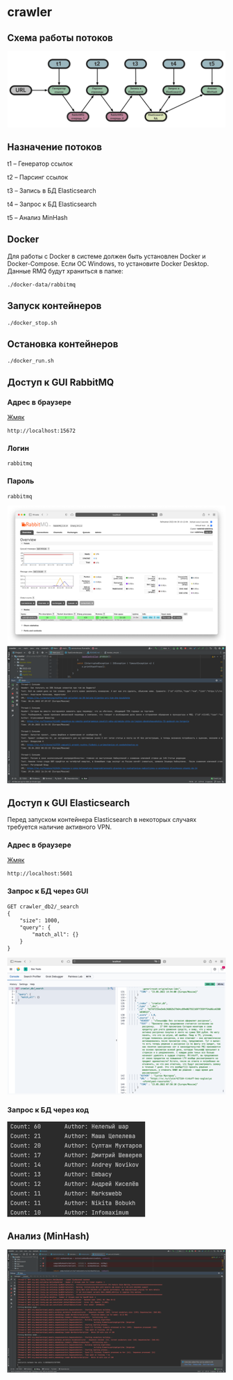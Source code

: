 # crawler
## Схема работы потоков
![alt-текст](https://github.com/kelrilka/crawler/blob/main/doc/crawler_scheme.png "crawler_scheme")

## Назначение потоков
t1 – Генератор ссылок

t2 – Парсинг ссылок

t3 – Запись в БД Elasticsearch

t4 – Запрос к БД Elasticsearch

t5 – Анализ MinHash

## Docker
Для работы с Docker в системе должен быть установлен Docker и Docker-Compose. Если ОС Windows, то установите Docker Desktop.
Данные RMQ будут храниться в папке:
```
./docker-data/rabbitmq
```
## Запуск контейнеров
```
./docker_stop.sh
```

## Остановка контейнеров
```
./docker_run.sh
```

## Доступ к GUI RabbitMQ
### Адрес в браузере
[Жмяк](http://localhost:15672)
```
http://localhost:15672
```

### Логин 
```
rabbitmq
```
### Пароль
```
rabbitmq
```
![alt-текст](https://github.com/kelrilka/crawler/blob/main/doc/rabbitmq.png "Веб интерфейс RabbitMQ")
![alt-текст](https://github.com/kelrilka/crawler/blob/main/doc/example.png "Пример рабоы программы")

## Доступ к GUI Elasticsearch
Перед запуском контейнера Elasticsearch в некоторых случаях требуется наличие активного VPN.
### Адрес в браузере
[Жмяк](http://localhost:5601)
```
http://localhost:5601
```
### Запрос к БД через GUI
```
GET crawler_db2/_search
{
    "size": 1000,
    "query": {
        "match_all": {}
    }
}
```

![alt-текст](https://github.com/kelrilka/crawler/blob/main/doc/elasticsearch.png "elasticsearch")

### Запрос к БД через код
![alt-текст](https://github.com/kelrilka/crawler/blob/main/doc/request.png "request")

## Анализ (MinHash)
![alt-текст](https://github.com/kelrilka/crawler/blob/main/doc/minhash.png "request")
